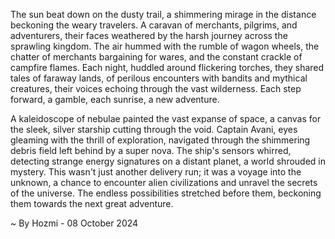 
The sun beat down on the dusty trail, a shimmering mirage in the distance beckoning the weary travelers.  A caravan of merchants, pilgrims, and adventurers, their faces weathered by the harsh journey across the sprawling kingdom.  The air hummed with the rumble of wagon wheels, the chatter of merchants bargaining for wares, and the constant crackle of campfire flames.  Each night, huddled around flickering torches, they shared tales of faraway lands, of perilous encounters with bandits and mythical creatures, their voices echoing through the vast wilderness.  Each step forward, a gamble, each sunrise, a new adventure.

A kaleidoscope of nebulae painted the vast expanse of space, a canvas for the sleek, silver starship cutting through the void.  Captain Avani, eyes gleaming with the thrill of exploration, navigated through the shimmering debris field left behind by a super nova.  The ship's sensors whirred, detecting strange energy signatures on a distant planet, a world shrouded in mystery.  This wasn't just another delivery run; it was a voyage into the unknown, a chance to encounter alien civilizations and unravel the secrets of the universe.  The endless possibilities stretched before them, beckoning them towards the next great adventure. 

~ By Hozmi - 08 October 2024
